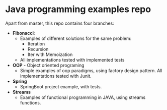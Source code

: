 # Java programming examples repo

Apart from master, this repo contains four branches:
  * **Fibonacci**:
    * Examples of different solutions for the same problem: 
      * Iteration
      * Recursion
      * Iter with Memoization
    * All implementations tested with implemented tests
  * **OOP** - Object oriented programing
    * Simple examples of oop paradigms, using factory design pattern. All implementations tested with Junit.
  * **Spring**
    * SpringBoot project example, with tests.
  * **Streams**
    * Examples of functional programming in JAVA, using streams functions.

